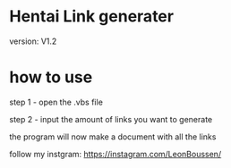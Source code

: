 # Hentai Link generater

version: V1.2

# how to use
step 1 - open the .vbs file

step 2 - input the amount of links you want to generate

the program will now make a document with all the links



follow my instgram: https://instagram.com/LeonBoussen/
